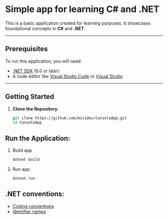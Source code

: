 # Simple app for learning C# and .NET 

This is a basic application created for learning purposes. It showcases foundational concepts in **C#** and **.NET**.

---

## Prerequisites
To run this application, you will need:
- [.NET SDK](https://dotnet.microsoft.com/download) (6.0 or later)
- A code editor like [Visual Studio Code](https://code.visualstudio.com/) or [Visual Studio](https://visualstudio.microsoft.com/)
---

## Getting Started
1. **Clone the Repository**:
   ```bash
   git clone https://github.com/misidev/ConsoleApp.git
   cd ConsoleApp

## Run the Application:
1. Build app
   ```bash
   dotnet build
2. Run app
   ```bash
   dotnet run

## .NET conventions:
- [Coding conventions](https://learn.microsoft.com/en-us/dotnet/csharp/fundamentals/coding-style/coding-conventions)
- [Identifier names](https://learn.microsoft.com/en-us/dotnet/csharp/fundamentals/coding-style/identifier-names)
